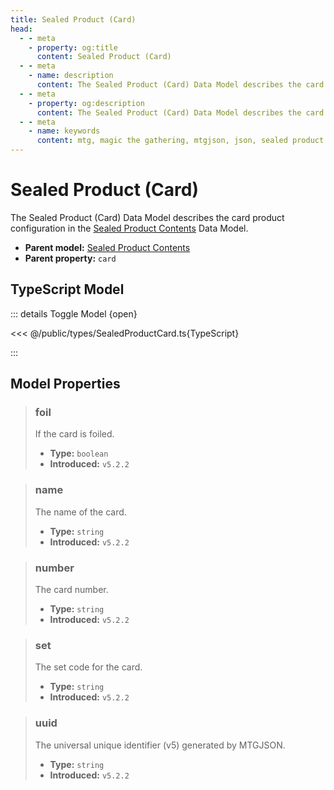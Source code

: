 ```yaml
---
title: Sealed Product (Card)
head:
  - - meta
    - property: og:title
      content: Sealed Product (Card)
  - - meta
    - name: description
      content: The Sealed Product (Card) Data Model describes the card product properties for the purchaseable product of a Set Data Model.
  - - meta
    - property: og:description
      content: The Sealed Product (Card) Data Model describes the card product properties for the purchaseable product of a Set Data Model.
  - - meta
    - name: keywords
      content: mtg, magic the gathering, mtgjson, json, sealed product card
---
```


# Sealed Product (Card)

The Sealed Product (Card) Data Model describes the card product configuration in the [Sealed Product Contents](/data-models/sealed-product/sealed-product-contents/) Data Model.

- **Parent model:** [Sealed Product Contents](/data-models/sealed-product/sealed-product-contents/)
- **Parent property:** `card`

## TypeScript Model

::: details Toggle Model {open}

<<< @/public/types/SealedProductCard.ts{TypeScript}

:::

## Model Properties

> ### foil <DocBadge type="warning" text="optional" />
>
> If the card is foiled.
>
> - **Type:** `boolean`
> - **Introduced:** `v5.2.2`

> ### name
>
> The name of the card.
>
> - **Type:** `string`
> - **Introduced:** `v5.2.2`

> ### number
>
> The card number.
>
> - **Type:** `string`
> - **Introduced:** `v5.2.2`

> ### set
>
> The set code for the card.
>
> - **Type:** `string`
> - **Introduced:** `v5.2.2`

> ### uuid
>
> The universal unique identifier (v5) generated by MTGJSON.
>
> - **Type:** `string`
> - **Introduced:** `v5.2.2`
